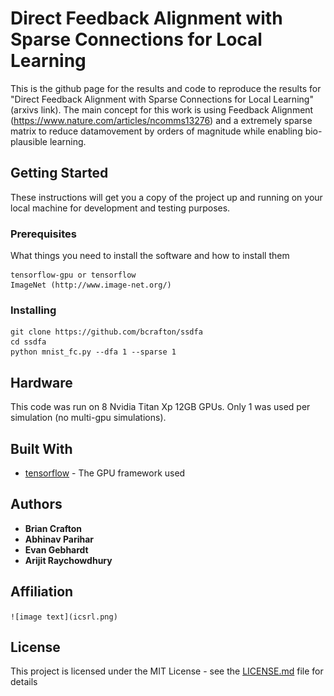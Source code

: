 # Direct Feedback Alignment with Sparse Connections for Local Learning

This is the github page for the results and code to reproduce the results for "Direct Feedback Alignment with Sparse Connections for Local Learning" (arxivs link). The main concept for this work is using Feedback Alignment (https://www.nature.com/articles/ncomms13276) and a extremely sparse matrix to reduce datamovement by orders of magnitude while enabling bio-plausible learning. 

## Getting Started

These instructions will get you a copy of the project up and running on your local machine for development and testing purposes. 

### Prerequisites

What things you need to install the software and how to install them

```
tensorflow-gpu or tensorflow
ImageNet (http://www.image-net.org/)
```

### Installing

```
git clone https://github.com/bcrafton/ssdfa
cd ssdfa
python mnist_fc.py --dfa 1 --sparse 1
```

## Hardware

This code was run on 8 Nvidia Titan Xp 12GB GPUs. Only 1 was used per simulation (no multi-gpu simulations).

## Built With

* [tensorflow](https://github.com/tensorflow/tensorflow) - The GPU framework used

## Authors

* **Brian Crafton** 
* **Abhinav Parihar** 
* **Evan Gebhardt** 
* **Arijit Raychowdhury** 

## Affiliation 

``![image text](icsrl.png)``

## License

This project is licensed under the MIT License - see the [LICENSE.md](LICENSE.md) file for details





